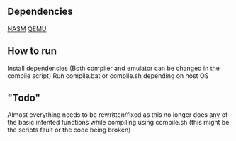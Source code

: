 ## Dependencies

[NASM](https://www.nasm.us/)
[QEMU](https://www.qemu.org/)

## How to run

Install dependencies (Both compiler and emulator can be changed in the compile script)
Run compile.bat or compile.sh depending on host OS

## "Todo"

Almost everything needs to be rewritten/fixed as this no longer does any of the basic intented functions while compiling using compile.sh (this might be the scripts fault or the code being broken)